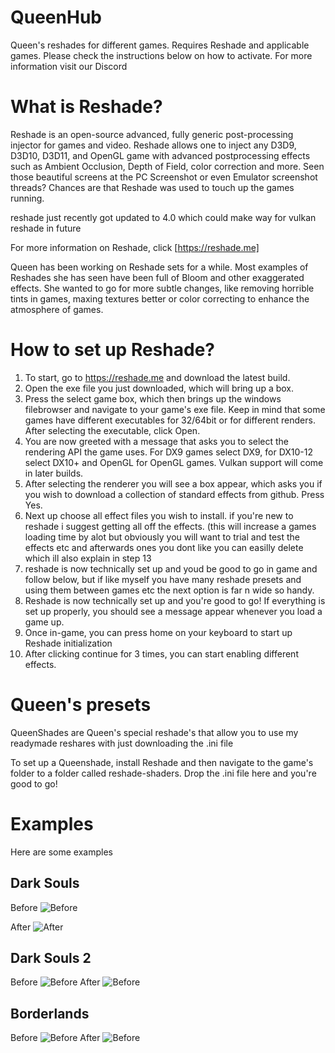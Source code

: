 # QueenHub
Queen's reshades for different games. Requires Reshade and applicable games.
Please check the instructions below on how to activate.
For more information visit our Discord


# What is Reshade?
Reshade is an open-source advanced, fully generic post-processing injector for games and video. Reshade allows one to inject any D3D9, D3D10, D3D11, and OpenGL game with advanced postprocessing effects such as Ambient Occlusion, Depth of Field, color correction and more. Seen those beautiful screens at the PC Screenshot or even Emulator screenshot threads? Chances are that Reshade was used to touch up the games running.

reshade just recently got updated to 4.0 which could make way for vulkan reshade in future

For more information on Reshade, click  [https://reshade.me]

Queen has been working on Reshade sets for a while. Most examples of Reshades she has seen have been full of Bloom and other exaggerated effects. She wanted to go for more subtle changes, like removing horrible tints in games, maxing textures better or color correcting to enhance the atmosphere of games.

# How to set up Reshade?

1. To start, go to https://reshade.me and download the latest build. 
2. Open the exe file you just downloaded, which will bring up a box.
3. Press the select game box, which then brings up the windows filebrowser and navigate to your game's exe file. Keep in mind that some games have different executables for 32/64bit or for different renders. After selecting the executable, click Open.
4. You are now greeted with a message that asks you to select the rendering API the game uses. For DX9 games select DX9, for DX10-12 select DX10+ and OpenGL for OpenGL games. Vulkan support will come in later builds.
5. After selecting the renderer you will see a box appear, which asks you if you wish to download a collection of standard effects from github. Press Yes.
6. Next up choose all effect files you wish to install. if you're new to reshade i suggest getting all off the effects. (this will increase a games loading time by alot but obviously you will want to trial and test the effects etc and afterwards ones you dont like you can easilly delete which ill also explain in step 13
7. reshade is now technically set up and youd be good to go in game and follow below, but if like myself you have many reshade presets and using them between games etc the next option is far n wide so handy. 
8. Reshade is now technically set up and you're good to go! If everything is set up properly, you should see a message appear whenever you load a game up.
9. Once in-game, you can press home on your keyboard to start up Reshade initialization
10. After clicking continue for 3 times, you can start enabling different effects.

# Queen's presets

QueenShades are Queen's special reshade's that allow you to use my readymade reshares with just downloading the .ini file 

To set up a Queenshade, install Reshade and then navigate to the game's folder to a folder called reshade-shaders. Drop the .ini file here and you're good to go!

# Examples 
Here are some examples 

## Dark Souls

Before
![Before](https://github.com/PCGamingEra/queenshades/blob/master/examples/darksouls/ds1.png "Before")

After
![After](https://github.com/PCGamingEra/queenshades/blob/master/examples/darksouls/ds2.png "After")

## Dark Souls 2
Before
![Before](https://github.com/PCGamingEra/queenshades/blob/master/examples/darksouls2/darksouls1.png "Before")
After
![Before](https://github.com/PCGamingEra/queenshades/blob/master/examples/darksouls2/darksouls2.png "Before")

## Borderlands
Before
![Before](https://github.com/PCGamingEra/queenshades/blob/master/examples/borderlands/bl1.png "Before")
After
![Before](https://github.com/PCGamingEra/queenshades/blob/master/examples/borderlands/bl2.png "Before")